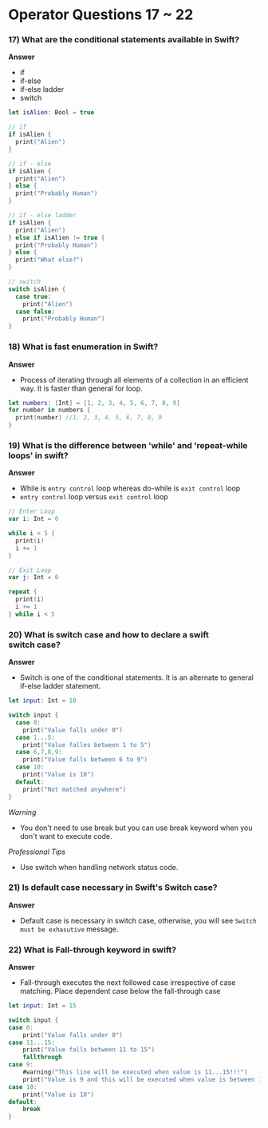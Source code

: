 # Operator Questions 17 ~ 22

### 17) What are the conditional statements available in Swift?

**Answer**

- if
- if-else
- if-else ladder
- switch

```swift
let isAlien: Bool = true

// if
if isAlien {
  print("Alien")
}

// if - else
if isAlien {
  print("Alien")
} else {
  print("Probably Human")
}

// if - else ladder
if isAlien {
  print("Alien")
} else if isAlien != true {
  print("Probably Human")
} else {
  print("What else?")
}

// switch
switch isAlien {
  case true:
    print("Alien")
  case false:
    print("Probably Human")
}
```

### 18) What is fast enumeration in Swift?

**Answer**

- Process of iterating through all elements of a collection in an efficient way. It is faster than general for loop.

```swift
let numbers: [Int] = [1, 2, 3, 4, 5, 6, 7, 8, 9]
for number in numbers {
  print(number) //1, 2, 3, 4, 5, 6, 7, 8, 9
}
```

### 19) What is the difference between 'while' and 'repeat-while loops' in swift?

**Answer**

- While is `entry control` loop whereas do-while is `exit control` loop
- `entry control` loop versus `exit control` loop

```swift
// Enter Loop
var i: Int = 0

while i < 5 {
  print(i)
  i += 1
}

// Exit Loop
var j: Int = 0

repeat {
  print(i)
  i += 1
} while i < 5
```

### 20) What is switch case and how to declare a swift switch case?

**Answer**

- Switch is one of the conditional statements. It is an alternate to general if-else ladder statement.

```swift
let input: Int = 10

switch input {
  case 0:
    print("Value falls under 0")
  case 1...5:
    print("Value falles between 1 to 5")
  case 6,7,8,9:
    print("Value falls between 6 to 9")
  case 10:
    print("Value is 10")
  default:
    print("Not matched anywhere")
}
```

_Warning_

- You don't need to use break but you can use break keyword when you don't want to execute code.

_Professional Tips_

- Use switch when handling network status code.

### 21) Is default case necessary in Swift's Switch case?

**Answer**

- Default case is necessary in switch case, otherwise, you will see `Switch must be exhasutive` message.

### 22) What is Fall-through keyword in swift?

**Answer**

- Fall-through executes the next followed case irrespective of case matching. Place dependent case below the fall-through case

```swift
let input: Int = 15

switch input {
case 0:
    print("Value falls under 0")
case 11...15:
    print("Value falls between 11 to 15")
    fallthrough
case 9:
    #warning("This line will be executed when value is 11...15!!!")
    print("Value is 9 and this will be executed when value is between 11...15")
case 10:
    print("Value is 10")
default:
    break
}
```

